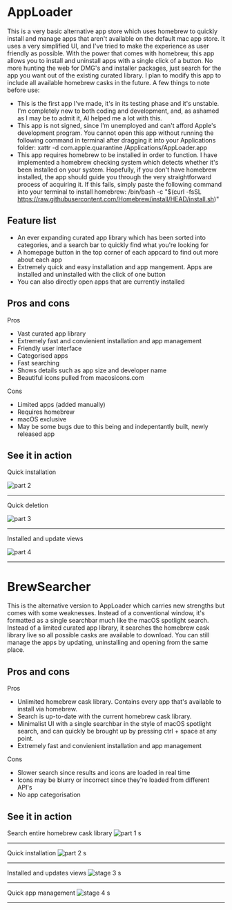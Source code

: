 # AppLoader
This is a very basic alternative app store which uses homebrew to quickly install and manage apps that aren't available on the default mac app store. It uses a very simplified UI, and I've tried to make the experience as user friendly as possible. With the power that comes with homebrew, this app allows you to install and uninstall apps with a single click of a button. No more hunting the web for DMG's and installer packages, just search for the app you want out of the existing curated library. I plan to modify this app to include all available homebrew casks in the future.
A few things to note before use:
- This is the first app I've made, it's in its testing phase and it's unstable. I'm completely new to both coding and development, and, as ashamed as I may be to admit it, AI helped me a lot with this.
- This app is not signed, since I'm unemployed and can't afford Apple's development program. You cannot open this app without running the following command in terminal after dragging it into your Applications folder:
xattr -d com.apple.quarantine /Applications/AppLoader.app
- This app requires homebrew to be installed in order to function. I have implemented a homebrew checking system which detects whether it's been installed on your system. Hopefully, if you don't have homebrew installed, the app should guide you through the very straightforward process of acquiring it. If this fails, simply paste the following command into your terminal to install homebrew:
/bin/bash -c "$(curl -fsSL https://raw.githubusercontent.com/Homebrew/install/HEAD/install.sh)"

## Feature list
- An ever expanding curated app library which has been sorted into categories, and a search bar to quickly find what you're looking for
- A homepage button in the top corner of each appcard to find out more about each app
- Extremely quick and easy installation and app mangement. Apps are installed and uninstalled with the click of one button
- You can also directly open apps that are currently installed

## Pros and cons
Pros
- Vast curated app library
- Extremely fast and convienient installation and app management
- Friendly user interface
- Categorised apps
- Fast searching
- Shows details such as app size and developer name
- Beautiful icons pulled from macosicons.com

Cons
- Limited apps (added manually)
- Requires homebrew
- macOS exclusive
- May be some bugs due to this being and indepentantly built, newly released app

## See it in action
Quick installation

![part 2](https://github.com/user-attachments/assets/147b6eba-8c3e-4a51-9e70-f774c46fb4bf)

---

Quick deletion

![part 3](https://github.com/user-attachments/assets/56074dcb-2da3-4d99-82f6-50a4c348935a)

---

Installed and update views

![part 4](https://github.com/user-attachments/assets/b99098e5-c7f2-4555-bc70-276b65c963e7)

----

# BrewSearcher
This is the alternative version to AppLoader which carries new strengths but comes with some weaknesses. Instead of a conventional window, it's formatted as a single searchbar much like the macOS spotlight search. Instead of a limited curated app library, it searches the homebrew cask library live so all possible casks are available to download. You can still manage the apps by updating, uninstalling and opening from the same place.

## Pros and cons
Pros
- Unlimited homebrew cask library. Contains every app that's available to install via homebrew.
- Search is up-to-date with the current homebrew cask library.
- Minimalist UI with a single searchbar in the style of macOS spotlight search, and can quickly be brought up by pressing ctrl + space at any point.
- Extremely fast and convienient installation and app management

Cons
- Slower search since results and icons are loaded in real time
- Icons may be blurry or incorrect since they're loaded from different API's
- No app categorisation

## See it in action
Search entire homebrew cask library
![part 1 s](https://github.com/user-attachments/assets/21a93aab-357b-439f-b4ff-3ddb0362fe39)

---

Quick installation
![part 2 s](https://github.com/user-attachments/assets/45bbbdb5-f110-4299-8c8f-2976a535d8ed)

---

Installed and updates views
![stage 3 s](https://github.com/user-attachments/assets/07af6a0b-967a-47e0-946f-91dd26501493)


---

Quick app management
![stage 4 s](https://github.com/user-attachments/assets/65884857-f969-40b5-b477-8935ba5a5155)

---
